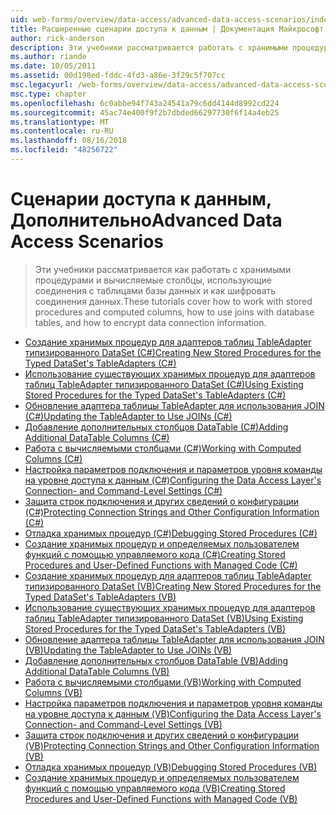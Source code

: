 ```yaml
---
uid: web-forms/overview/data-access/advanced-data-access-scenarios/index
title: Расширенные сценарии доступа к данным | Документация Майкрософт
author: rick-anderson
description: Эти учебники рассматривается работать с хранимыми процедурами и вычисляемые столбцы, использующие соединения с таблицами базы данных и шифрование сведений о соединении данных...
ms.author: riande
ms.date: 10/05/2011
ms.assetid: 00d198ed-fddc-4fd3-a86e-3f29c5f707cc
msc.legacyurl: /web-forms/overview/data-access/advanced-data-access-scenarios
msc.type: chapter
ms.openlocfilehash: 6c0abbe94f743a24541a79c6dd4144d8992cd224
ms.sourcegitcommit: 45ac74e400f9f2b7dbded66297730f6f14a4eb25
ms.translationtype: MT
ms.contentlocale: ru-RU
ms.lasthandoff: 08/16/2018
ms.locfileid: "48256722"
---
```

<a name="advanced-data-access-scenarios"></a><span data-ttu-id="c7938-103">Сценарии доступа к данным, Дополнительно</span><span class="sxs-lookup"><span data-stu-id="c7938-103">Advanced Data Access Scenarios</span></span>
====================
> <span data-ttu-id="c7938-104">Эти учебники рассматривается как работать с хранимыми процедурами и вычисляемые столбцы, использующие соединения с таблицами базы данных и как шифровать соединения данных.</span><span class="sxs-lookup"><span data-stu-id="c7938-104">These tutorials cover how to work with stored procedures and computed columns, how to use joins with database tables, and how to encrypt data connection information.</span></span>


- [<span data-ttu-id="c7938-105">Создание хранимых процедур для адаптеров таблиц TableAdapter типизированного DataSet (C#)</span><span class="sxs-lookup"><span data-stu-id="c7938-105">Creating New Stored Procedures for the Typed DataSet's TableAdapters (C#)</span></span>](creating-new-stored-procedures-for-the-typed-dataset-s-tableadapters-cs.md)
- [<span data-ttu-id="c7938-106">Использование существующих хранимых процедур для адаптеров таблиц TableAdapter типизированного DataSet (C#)</span><span class="sxs-lookup"><span data-stu-id="c7938-106">Using Existing Stored Procedures for the Typed DataSet's TableAdapters (C#)</span></span>](using-existing-stored-procedures-for-the-typed-dataset-s-tableadapters-cs.md)
- [<span data-ttu-id="c7938-107">Обновление адаптера таблицы TableAdapter для использования JOIN (C#)</span><span class="sxs-lookup"><span data-stu-id="c7938-107">Updating the TableAdapter to Use JOINs (C#)</span></span>](updating-the-tableadapter-to-use-joins-cs.md)
- [<span data-ttu-id="c7938-108">Добавление дополнительных столбцов DataTable (C#)</span><span class="sxs-lookup"><span data-stu-id="c7938-108">Adding Additional DataTable Columns (C#)</span></span>](adding-additional-datatable-columns-cs.md)
- [<span data-ttu-id="c7938-109">Работа с вычисляемыми столбцами (C#)</span><span class="sxs-lookup"><span data-stu-id="c7938-109">Working with Computed Columns (C#)</span></span>](working-with-computed-columns-cs.md)
- [<span data-ttu-id="c7938-110">Настройка параметров подключения и параметров уровня команды на уровне доступа к данным (C#)</span><span class="sxs-lookup"><span data-stu-id="c7938-110">Configuring the Data Access Layer's Connection- and Command-Level Settings (C#)</span></span>](configuring-the-data-access-layer-s-connection-and-command-level-settings-cs.md)
- [<span data-ttu-id="c7938-111">Защита строк подключения и других сведений о конфигурации (C#)</span><span class="sxs-lookup"><span data-stu-id="c7938-111">Protecting Connection Strings and Other Configuration Information (C#)</span></span>](protecting-connection-strings-and-other-configuration-information-cs.md)
- [<span data-ttu-id="c7938-112">Отладка хранимых процедур (C#)</span><span class="sxs-lookup"><span data-stu-id="c7938-112">Debugging Stored Procedures (C#)</span></span>](debugging-stored-procedures-cs.md)
- [<span data-ttu-id="c7938-113">Создание хранимых процедур и определяемых пользователем функций с помощью управляемого кода (C#)</span><span class="sxs-lookup"><span data-stu-id="c7938-113">Creating Stored Procedures and User-Defined Functions with Managed Code (C#)</span></span>](creating-stored-procedures-and-user-defined-functions-with-managed-code-cs.md)
- [<span data-ttu-id="c7938-114">Создание хранимых процедур для адаптеров таблиц TableAdapter типизированного DataSet (VB)</span><span class="sxs-lookup"><span data-stu-id="c7938-114">Creating New Stored Procedures for the Typed DataSet's TableAdapters (VB)</span></span>](creating-new-stored-procedures-for-the-typed-dataset-s-tableadapters-vb.md)
- [<span data-ttu-id="c7938-115">Использование существующих хранимых процедур для адаптеров таблиц TableAdapter типизированного DataSet (VB)</span><span class="sxs-lookup"><span data-stu-id="c7938-115">Using Existing Stored Procedures for the Typed DataSet's TableAdapters (VB)</span></span>](using-existing-stored-procedures-for-the-typed-dataset-s-tableadapters-vb.md)
- [<span data-ttu-id="c7938-116">Обновление адаптера таблицы TableAdapter для использования JOIN (VB)</span><span class="sxs-lookup"><span data-stu-id="c7938-116">Updating the TableAdapter to Use JOINs (VB)</span></span>](updating-the-tableadapter-to-use-joins-vb.md)
- [<span data-ttu-id="c7938-117">Добавление дополнительных столбцов DataTable (VB)</span><span class="sxs-lookup"><span data-stu-id="c7938-117">Adding Additional DataTable Columns (VB)</span></span>](adding-additional-datatable-columns-vb.md)
- [<span data-ttu-id="c7938-118">Работа с вычисляемыми столбцами (VB)</span><span class="sxs-lookup"><span data-stu-id="c7938-118">Working with Computed Columns (VB)</span></span>](working-with-computed-columns-vb.md)
- [<span data-ttu-id="c7938-119">Настройка параметров подключения и параметров уровня команды на уровне доступа к данным (VB)</span><span class="sxs-lookup"><span data-stu-id="c7938-119">Configuring the Data Access Layer's Connection- and Command-Level Settings (VB)</span></span>](configuring-the-data-access-layer-s-connection-and-command-level-settings-vb.md)
- [<span data-ttu-id="c7938-120">Защита строк подключения и других сведений о конфигурации (VB)</span><span class="sxs-lookup"><span data-stu-id="c7938-120">Protecting Connection Strings and Other Configuration Information (VB)</span></span>](protecting-connection-strings-and-other-configuration-information-vb.md)
- [<span data-ttu-id="c7938-121">Отладка хранимых процедур (VB)</span><span class="sxs-lookup"><span data-stu-id="c7938-121">Debugging Stored Procedures (VB)</span></span>](debugging-stored-procedures-vb.md)
- [<span data-ttu-id="c7938-122">Создание хранимых процедур и определяемых пользователем функций с помощью управляемого кода (VB)</span><span class="sxs-lookup"><span data-stu-id="c7938-122">Creating Stored Procedures and User-Defined Functions with Managed Code (VB)</span></span>](creating-stored-procedures-and-user-defined-functions-with-managed-code-vb.md)
